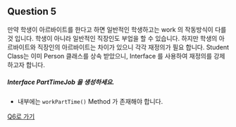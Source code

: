 ## Question 5

만약 학생이 아르바이트를 한다고 하면 일반적인 학생하고는 work 의 작동방식이 다를 것 입니다.
학생이 아니라 일반적인 직장인도 부업을 할 수 있습니다.
하지만 학생의 아르바이트와 직장인의 아르바이트는 차이가 있으니 각각 재정의가 필요 합니다.
Student Class는 이미 Person 클래스를 상속 받았으니, Interface 를 사용하여 재정의를 강제 하고자 합니다.

##### Interface PartTimeJob 을 생성하세요.
- 내부에는 <code>workPartTime()</code> Method 가 존재해야 합니다.

[Q6로 가기](Q6.md)